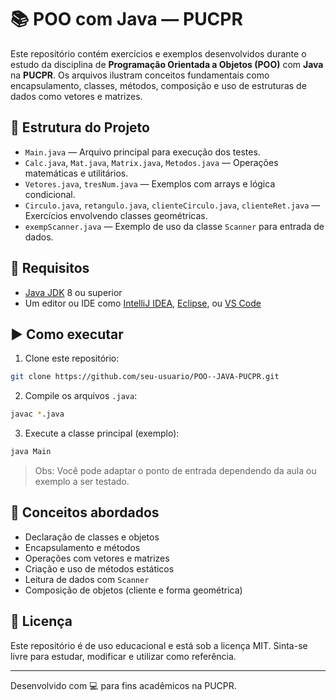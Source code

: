 # 📚 POO com Java — PUCPR

Este repositório contém exercícios e exemplos desenvolvidos durante o estudo da disciplina de **Programação Orientada a Objetos (POO)** com **Java** na **PUCPR**. Os arquivos ilustram conceitos fundamentais como encapsulamento, classes, métodos, composição e uso de estruturas de dados como vetores e matrizes.

## 📂 Estrutura do Projeto

- `Main.java` — Arquivo principal para execução dos testes.
- `Calc.java`, `Mat.java`, `Matrix.java`, `Metodos.java` — Operações matemáticas e utilitários.
- `Vetores.java`, `tresNum.java` — Exemplos com arrays e lógica condicional.
- `Circulo.java`, `retangulo.java`, `clienteCirculo.java`, `clienteRet.java` — Exercícios envolvendo classes geométricas.
- `exempScanner.java` — Exemplo de uso da classe `Scanner` para entrada de dados.

## 🔧 Requisitos

- [Java JDK](https://www.oracle.com/java/technologies/javase-downloads.html) 8 ou superior
- Um editor ou IDE como [IntelliJ IDEA](https://www.jetbrains.com/idea/), [Eclipse](https://www.eclipse.org/), ou [VS Code](https://code.visualstudio.com/)

## ▶️ Como executar

1. Clone este repositório:

```bash
git clone https://github.com/seu-usuario/POO--JAVA-PUCPR.git
```

2. Compile os arquivos `.java`:

```bash
javac *.java
```

3. Execute a classe principal (exemplo):

```bash
java Main
```

> Obs: Você pode adaptar o ponto de entrada dependendo da aula ou exemplo a ser testado.

## 🧠 Conceitos abordados

- Declaração de classes e objetos
- Encapsulamento e métodos
- Operações com vetores e matrizes
- Criação e uso de métodos estáticos
- Leitura de dados com `Scanner`
- Composição de objetos (cliente e forma geométrica)

## 📄 Licença

Este repositório é de uso educacional e está sob a licença MIT. Sinta-se livre para estudar, modificar e utilizar como referência.

---

Desenvolvido com 💻 para fins acadêmicos na PUCPR.
